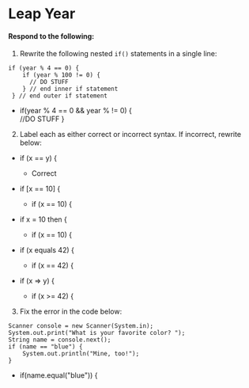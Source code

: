 # Leap Year
#### Respond to the following:

1. Rewrite the following nested `if()` statements in a single line:
  ```
  if (year % 4 == 0) {
      if (year % 100 != 0) {
        // DO STUFF
      } // end inner if statement
   } // end outer if statement
  ```
  * if(year % 4 == 0 && year % != 0) {  
      //DO STUFF
     }

2. Label each as either correct or incorrect syntax. If incorrect, rewrite below:
  * if (x == y) {

    * Correct
  
  * if [x == 10] {

    * if (x == 10) {

  * if x = 10 then {

    * if (x == 10) {

  * if (x equals 42) {

    * if (x == 42) {

  * if (x => y) {

    * if (x >= 42) {


3. Fix the error in the code below:

  ```
  Scanner console = new Scanner(System.in);
  System.out.print("What is your favorite color? ");
  String name = console.next();
  if (name == "blue") {
      System.out.println("Mine, too!");
  }
  ```

  * if(name.equal("blue")) {
